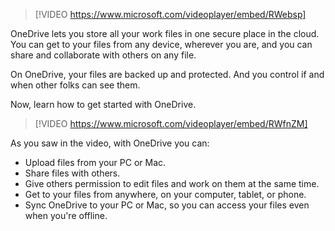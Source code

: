 > [!VIDEO https://www.microsoft.com/videoplayer/embed/RWebsp]

OneDrive lets you store all your work files in one secure place in the cloud. You can get to your files from any device, wherever you are, and you can share and collaborate with others on any file. 

On OneDrive, your files are backed up and protected. And you control if and when other folks can see them. 

Now, learn how to get started with OneDrive.

> [!VIDEO https://www.microsoft.com/videoplayer/embed/RWfnZM]

As you saw in the video, with OneDrive you can:

- Upload files from your PC or Mac.
- Share files with others.
- Give others permission to edit files and work on them at the same time.
- Get to your files from anywhere, on your computer, tablet, or phone.
- Sync OneDrive to your PC or Mac, so you can access your files even when you're offline.
